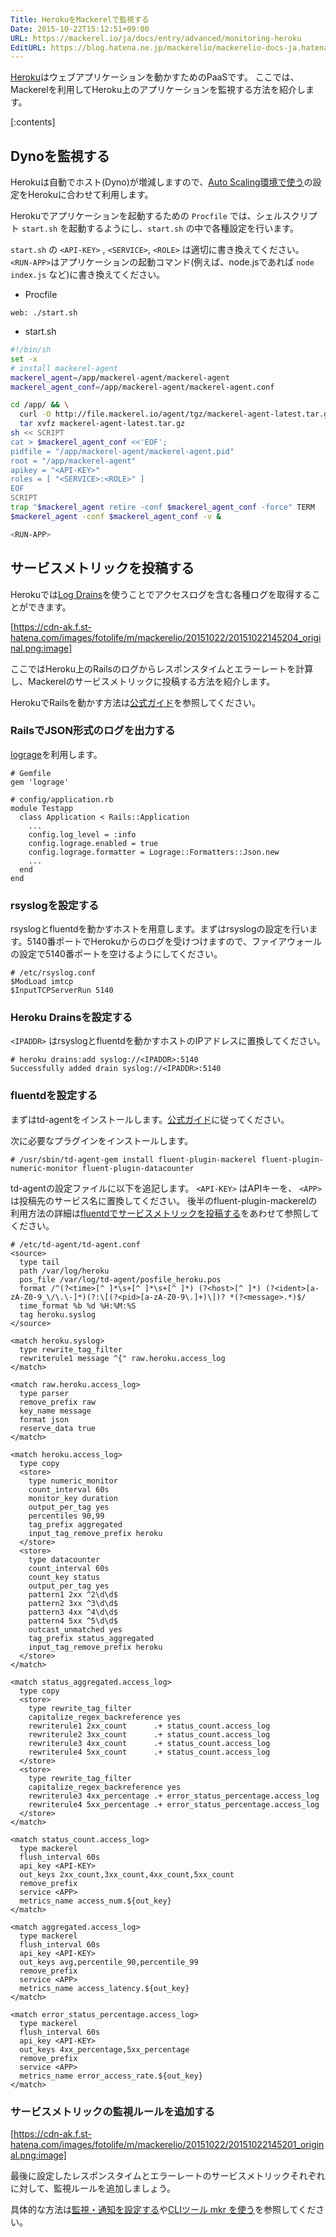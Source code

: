```yaml
---
Title: HerokuをMackerelで監視する
Date: 2015-10-22T15:12:51+09:00
URL: https://mackerel.io/ja/docs/entry/advanced/monitoring-heroku
EditURL: https://blog.hatena.ne.jp/mackerelio/mackerelio-docs-ja.hatenablog.mackerel.io/atom/entry/6653458415125235971
---
```


[Heroku](https://www.heroku.com/)はウェブアプリケーションを動かすためのPaaSです。
ここでは、Mackerelを利用してHeroku上のアプリケーションを監視する方法を紹介します。

[:contents]

## Dynoを監視する

Herokuは自動でホスト(Dyno)が増減しますので、[Auto Scaling環境で使う](https://mackerel.io/ja/docs/entry/howto/auto-scaling)の設定をHerokuに合わせて利用します。

Herokuでアプリケーションを起動するための `Procfile` では、シェルスクリプト `start.sh` を起動するようにし、`start.sh` の中で各種設定を行います。

`start.sh` の `<API-KEY>` , `<SERVICE>`, `<ROLE>` は適切に書き換えてください。
`<RUN-APP>`はアプリケーションの起動コマンド(例えば、node.jsであれば `node index.js` など)に書き換えてください。

- Procfile
```
web: ./start.sh
```
- start.sh
```sh
#!/bin/sh
set -x
# install mackerel-agent
mackerel_agent=/app/mackerel-agent/mackerel-agent
mackerel_agent_conf=/app/mackerel-agent/mackerel-agent.conf

cd /app/ && \
  curl -O http://file.mackerel.io/agent/tgz/mackerel-agent-latest.tar.gz && \
  tar xvfz mackerel-agent-latest.tar.gz
sh << SCRIPT
cat > $mackerel_agent_conf <<'EOF';
pidfile = "/app/mackerel-agent/mackerel-agent.pid"
root = "/app/mackerel-agent"
apikey = "<API-KEY>"
roles = [ "<SERVICE>:<ROLE>" ]
EOF
SCRIPT
trap "$mackerel_agent retire -conf $mackerel_agent_conf -force" TERM
$mackerel_agent -conf $mackerel_agent_conf -v &

<RUN-APP>
```

## サービスメトリックを投稿する

Herokuでは[Log Drains](https://devcenter.heroku.com/articles/log-drains)を使うことでアクセスログを含む各種ログを取得することができます。

[https://cdn-ak.f.st-hatena.com/images/fotolife/m/mackerelio/20151022/20151022145204_original.png:image]

ここではHeroku上のRailsのログからレスポンスタイムとエラーレートを計算し、Mackerelのサービスメトリックに投稿する方法を紹介します。

HerokuでRailsを動かす方法は[公式ガイド](https://devcenter.heroku.com/articles/getting-started-with-rails4)を参照してください。

### RailsでJSON形式のログを出力する

[lograge](https://github.com/roidrage/lograge)を利用します。

```
# Gemfile
gem 'lograge'
```

```
# config/application.rb
module Testapp
  class Application < Rails::Application
    ...
    config.log_level = :info
    config.lograge.enabled = true
    config.lograge.formatter = Lograge::Formatters::Json.new
    ...
  end
end
```

### rsyslogを設定する

rsyslogとfluentdを動かすホストを用意します。まずはrsyslogの設定を行います。5140番ポートでHerokuからのログを受けつけますので、ファイアウォールの設定で5140番ポートを空けるようにしてください。

```
# /etc/rsyslog.conf
$ModLoad imtcp
$InputTCPServerRun 5140
```

### Heroku Drainsを設定する

`<IPADDR>` はrsyslogとfluentdを動かすホストのIPアドレスに置換してください。

```
# heroku drains:add syslog://<IPADDR>:5140
Successfully added drain syslog://<IPADDR>:5140
```

### fluentdを設定する

まずはtd-agentをインストールします。[公式ガイド](http://docs.fluentd.org/v0.12/categories/installation)に従ってください。

次に必要なプラグインをインストールします。
```
# /usr/sbin/td-agent-gem install fluent-plugin-mackerel fluent-plugin-numeric-monitor fluent-plugin-datacounter
```

td-agentの設定ファイルに以下を追記します。 `<API-KEY>` はAPIキーを、 `<APP>` は投稿先のサービス名に置換してください。
後半のfluent-plugin-mackerelの利用方法の詳細は[fluentdでサービスメトリックを投稿する](https://mackerel.io/ja/docs/entry/advanced/fluentd)をあわせて参照してください。

```
# /etc/td-agent/td-agent.conf
<source>
  type tail
  path /var/log/heroku
  pos_file /var/log/td-agent/posfile_heroku.pos
  format /^(?<time>[^ ]*\s+[^ ]*\s+[^ ]*) (?<host>[^ ]*) (?<ident>[a-zA-Z0-9_\/\.\-]*)(?:\[(?<pid>[a-zA-Z0-9\.]+)\])? *(?<message>.*)$/
  time_format %b %d %H:%M:%S
  tag heroku.syslog
</source>

<match heroku.syslog>
  type rewrite_tag_filter
  rewriterule1 message ^{" raw.heroku.access_log
</match>

<match raw.heroku.access_log>
  type parser
  remove_prefix raw
  key_name message
  format json
  reserve_data true
</match>

<match heroku.access_log>
  type copy
  <store>
    type numeric_monitor
    count_interval 60s
    monitor_key duration
    output_per_tag yes
    percentiles 90,99
    tag_prefix aggregated
    input_tag_remove_prefix heroku
  </store>
  <store>
    type datacounter
    count_interval 60s
    count_key status
    output_per_tag yes
    pattern1 2xx ^2\d\d$
    pattern2 3xx ^3\d\d$
    pattern3 4xx ^4\d\d$
    pattern4 5xx ^5\d\d$
    outcast_unmatched yes
    tag_prefix status_aggregated
    input_tag_remove_prefix heroku
  </store>
</match>

<match status_aggregated.access_log>
  type copy
  <store>
    type rewrite_tag_filter
    capitalize_regex_backreference yes
    rewriterule1 2xx_count      .+ status_count.access_log
    rewriterule2 3xx_count      .+ status_count.access_log
    rewriterule3 4xx_count      .+ status_count.access_log
    rewriterule4 5xx_count      .+ status_count.access_log
  </store>
  <store>
    type rewrite_tag_filter
    capitalize_regex_backreference yes
    rewriterule3 4xx_percentage .+ error_status_percentage.access_log
    rewriterule4 5xx_percentage .+ error_status_percentage.access_log
  </store>
</match>

<match status_count.access_log>
  type mackerel
  flush_interval 60s
  api_key <API-KEY>
  out_keys 2xx_count,3xx_count,4xx_count,5xx_count
  remove_prefix
  service <APP>
  metrics_name access_num.${out_key}
</match>

<match aggregated.access_log>
  type mackerel
  flush_interval 60s
  api_key <API-KEY>
  out_keys avg,percentile_90,percentile_99
  remove_prefix
  service <APP>
  metrics_name access_latency.${out_key}
</match>

<match error_status_percentage.access_log>
  type mackerel
  flush_interval 60s
  api_key <API-KEY>
  out_keys 4xx_percentage,5xx_percentage
  remove_prefix
  service <APP>
  metrics_name error_access_rate.${out_key}
</match>
```

### サービスメトリックの監視ルールを追加する

[https://cdn-ak.f.st-hatena.com/images/fotolife/m/mackerelio/20151022/20151022145201_original.png:image]

最後に設定したレスポンスタイムとエラーレートのサービスメトリックそれぞれに対して、監視ルールを追加しましょう。

具体的な方法は[監視・通知を設定する](https://mackerel.io/ja/docs/entry/howto/alerts)や[CLIツール mkr を使う](https://mackerel.io/ja/docs/entry/advanced/cli)を参照してください。
